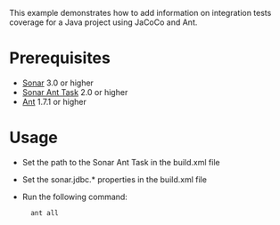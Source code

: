 This example demonstrates how to add information on integration tests coverage for a Java project using JaCoCo and Ant.

Prerequisites
=============
* [Sonar](http://www.sonarsource.org/downloads/) 3.0 or higher
* [Sonar Ant Task](http://docs.codehaus.org/display/SONAR/Installing+and+Configuring+Ant+Task) 2.0 or higher
* [Ant](http://ant.apache.org/) 1.7.1 or higher

Usage
=====
* Set the path to the Sonar Ant Task in the build.xml file
* Set the sonar.jdbc.* properties in the build.xml file
* Run the following command:

        ant all

